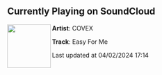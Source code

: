 ## Currently Playing on SoundCloud

[<img align="left" width="100" src="https://i1.sndcdn.com/artworks-36ow1njm9b1wzeJI-otUA3A-t500x500.jpg">](https://soundcloud.com/covexmusic/easy-for-me?in=saxurn/sets/big-m0000000d)

**Artist**: COVEX 

**Track**: Easy For Me

Last updated at 04/02/2024 17:14
